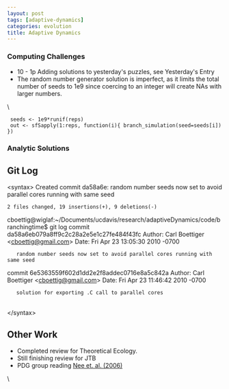 ```yaml
---
layout: post
tags: [adaptive-dynamics]
categories: evolution
title: Adaptive Dynamics
---
```







 








### Computing Challenges

-   10 - 1p Adding solutions to yesterday's puzzles, see Yesterday's
    Entry
-   The random number generator solution is imperfect, as it limits the
    total number of seeds to 1e9 since coercing to an integer will
    create NAs with larger numbers.

\

     seeds <- 1e9*runif(reps)
     out <- sfSapply(1:reps, function(i){ branch_simulation(seed=seeds[i]) })

### Analytic Solutions

Git Log
-------

<syntax\> Created commit da58a6e: random number seeds now set to avoid
parallel cores running with same seed

    2 files changed, 19 insertions(+), 9 deletions(-)

cboettig@wiglaf:\~/Documents/ucdavis/research/adaptiveDynamics/code/branchingtime$
git log commit da58a6eb079a8ff9c2c28a2e5e1c27fe484f43fc Author: Carl
Boettiger <cboettig@gmail.com\> Date: Fri Apr 23 13:05:30 2010 -0700

       random number seeds now set to avoid parallel cores running with same seed

commit 6e5363559f602d1dd2e2f8addec0716e8a5c842a Author: Carl Boettiger
<cboettig@gmail.com\> Date: Fri Apr 23 11:46:42 2010 -0700

       solution for exporting .C call to parallel cores

\
 </syntax\>

Other Work
----------

-   Completed review for Theoretical Ecology.
-   Still finishing review for JTB
-   PDG group reading [Nee et. al.
    (2006)](http://hdl.handle.net/10.1146/annurev.ecolsys.37.091305.110035 "doi:10.1146/annurev.ecolsys.37.091305.110035")

\


